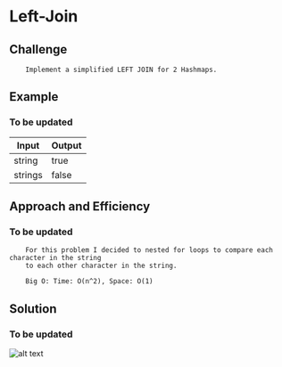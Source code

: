 # Left-Join

## Challenge
```
	Implement a simplified LEFT JOIN for 2 Hashmaps.
```

## Example
### To be updated
|Input|Output|
|-----|-------|
| string | true |
| strings | false |


## Approach and Efficiency
### To be updated
```
	For this problem I decided to nested for loops to compare each character in the string
	to each other character in the string.

	Big O: Time: O(n^2), Space: O(1)
```

## Solution
### To be updated
![alt text](https://github.com/CClemensJr/data-structures-and-algorithms/blob/master/assets/areCharactersUnique.JPG "Are Characters Unique")

